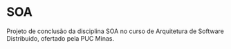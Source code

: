# SOA
Projeto de conclusão da disciplina SOA no curso de Arquitetura de Software Distribuido, ofertado pela PUC Minas.
